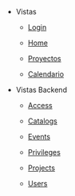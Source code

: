 * Vistas
    * [Login](login.md)

    * [Home](home.md)

    * [Proyectos](proyectos.md)

    * [Calendario](calendario.md)
    
* Vistas Backend

    * [Access](access.md)

    * [Catalogs](catalogs.md)

    * [Events](events.md)

    * [Privileges](privileges.md)

    * [Projects](projects.md)

    * [Users](users.md)

